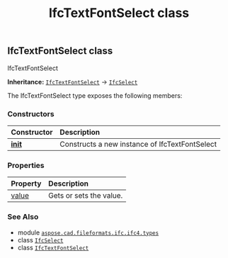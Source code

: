 ﻿---
title: IfcTextFontSelect class
second_title: Aspose.CAD for Python via .NET API References
description: 
type: docs
weight: 1670
url: /python-net/aspose.cad.fileformats.ifc.ifc4.types/ifctextfontselect/
is_root: false
---

## IfcTextFontSelect class

IfcTextFontSelect



**Inheritance:** [`IfcTextFontSelect`](/cad/python-net/aspose.cad.fileformats.ifc.ifc4.types/ifctextfontselect) → 
[`IfcSelect`](/cad/python-net/aspose.cad.fileformats.ifc/ifcselect)



The IfcTextFontSelect type exposes the following members:

### Constructors
| Constructor | Description |
| :- | :- |
| [__init__](/cad/python-net/aspose.cad.fileformats.ifc.ifc4.types/ifctextfontselect/__init__/#) | Constructs a new instance of IfcTextFontSelect |


### Properties
| Property | Description |
| :- | :- |
| [value](/cad/python-net/aspose.cad.fileformats.ifc.ifc4.types/ifctextfontselect/value) | Gets or sets the value. |



### See Also
* module [`aspose.cad.fileformats.ifc.ifc4.types`](..)
* class [`IfcSelect`](/cad/python-net/aspose.cad.fileformats.ifc/ifcselect)
* class [`IfcTextFontSelect`](/cad/python-net/aspose.cad.fileformats.ifc.ifc4.types/ifctextfontselect)
